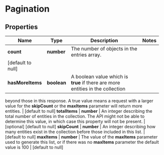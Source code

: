 # Pagination

## Properties
Name | Type | Description | Notes
------------ | ------------- | ------------- | -------------
**count** | **number** | The number of objects in the entries array.
 | [default to null]
**hasMoreItems** | **boolean** | A boolean value which is **true** if there are more entities in the collection
beyond those in this response. A true value means a request with a larger value
for the **skipCount** or the **maxItems** parameter will return more entities.
 | [default to null]
**totalItems** | **number** | An integer describing the total number of entities in the collection.
The API might not be able to determine this value,
in which case this property will not be present.
 | [optional] [default to null]
**skipCount** | **number** | An integer describing how many entities exist in the collection before
those included in this list.
 | [default to null]
**maxItems** | **number** | The value of the **maxItems** parameter used to generate this list,
or if there was no **maxItems** parameter the default value is 100
 | [default to null]


